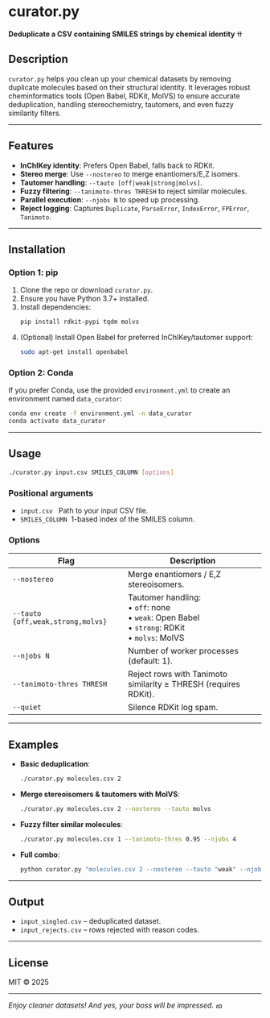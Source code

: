 # curator.py

**Deduplicate a CSV containing SMILES strings by chemical identity** ߚ

## Description
`curator.py` helps you clean up your chemical datasets by removing duplicate molecules based on their structural identity. It leverages robust cheminformatics tools (Open Babel, RDKit, MolVS) to ensure accurate deduplication, handling stereochemistry, tautomers, and even fuzzy similarity filters.

---

## Features
- **InChIKey identity**: Prefers Open Babel, falls back to RDKit.
- **Stereo merge**: Use `--nostereo` to merge enantiomers/E,Z isomers.
- **Tautomer handling**: `--tauto [off|weak|strong|molvs]`.
- **Fuzzy filtering**: `--tanimoto-thres THRESH` to reject similar molecules.
- **Parallel execution**: `--njobs N` to speed up processing.
- **Reject logging**: Captures `Duplicate`, `ParseError`, `IndexError`, `FPError`, `Tanimoto`.

---

## Installation

### Option 1: pip

1. Clone the repo or download `curator.py`.
2. Ensure you have Python 3.7+ installed.
3. Install dependencies:
   ```bash
   pip install rdkit-pypi tqdm molvs
   ```
4. (Optional) Install Open Babel for preferred InChIKey/tautomer support:
   ```bash
   sudo apt-get install openbabel
   ```

### Option 2: Conda

If you prefer Conda, use the provided `environment.yml` to create an environment named `data_curator`:

```bash
conda env create -f environment.yml -n data_curator
conda activate data_curator
```

---

## Usage

```bash
./curator.py input.csv SMILES_COLUMN [options]
```

### Positional arguments
- `input.csv` &nbsp;&nbsp;Path to your input CSV file.
- `SMILES_COLUMN` &nbsp;1-based index of the SMILES column.

### Options
| Flag                        | Description                                                                                       |
|-----------------------------|---------------------------------------------------------------------------------------------------|
| `--nostereo`                | Merge enantiomers / E,Z stereoisomers.                                                           |
| `--tauto {off,weak,strong,molvs}` | Tautomer handling:<br>• `off`: none<br>• `weak`: Open Babel<br>• `strong`: RDKit<br>• `molvs`: MolVS |
| `--njobs N`                 | Number of worker processes (default: 1).                                                         |
| `--tanimoto-thres THRESH`   | Reject rows with Tanimoto similarity ≥ THRESH (requires RDKit).                                   |
| `--quiet`                   | Silence RDKit log spam.                                                                          |

---

## Examples

- **Basic deduplication**:
  ```bash
  ./curator.py molecules.csv 2
  ```
- **Merge stereoisomers & tautomers with MolVS**:
  ```bash
  ./curator.py molecules.csv 2 --nostereo --tauto molvs
  ```
- **Fuzzy filter similar molecules**:
  ```bash
  ./curator.py molecules.csv 1 --tanimoto-thres 0.95 --njobs 4
  ```
- **Full combo**:  
  ```bash
  python curator.py "molecules.csv 2 --nostereo --tauto "weak" --njobs 8 --tanimoto-thres 0.9
  ```  
---

## Output

- `input_singled.csv` – deduplicated dataset.
- `input_rejects.csv` – rows rejected with reason codes.

---

## License
MIT © 2025

---

*Enjoy cleaner datasets! And yes, your boss will be impressed.* ߘ
